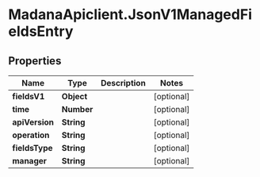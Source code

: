 # MadanaApiclient.JsonV1ManagedFieldsEntry

## Properties

Name | Type | Description | Notes
------------ | ------------- | ------------- | -------------
**fieldsV1** | **Object** |  | [optional] 
**time** | **Number** |  | [optional] 
**apiVersion** | **String** |  | [optional] 
**operation** | **String** |  | [optional] 
**fieldsType** | **String** |  | [optional] 
**manager** | **String** |  | [optional] 


